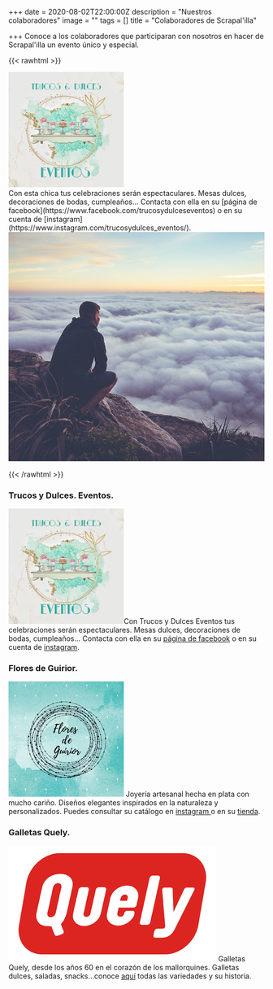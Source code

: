 +++
date = 2020-08-02T22:00:00Z
description = "Nuestros colaboradores"
image = ""
tags = []
title = "Colaboradores de Scrapal'illa"

+++
Conoce a los colaboradores que participaran con nosotros en hacer de Scrapal'illa un evento único y especial.

{{< rawhtml >}}

<div class="box alt">

<div class="row 50% uniform">

<div class="4u"><span class="image fit"><img src="/uploads/trucos-y-dulces-2020-08-11.jpg" alt="" /></span></div>

<div class="4u"><span class="image fit">Con esta chica tus celebraciones serán espectaculares. Mesas dulces, decoraciones de bodas, cumpleaños... Contacta con ella en su [página de facebook](https://www.facebook.com/trucosydulceseventos) o en su cuenta de [instagram](https://www.instagram.com/trucosydulces_eventos/).</span></div>

<div class="4u$"><span class="image fit"><img src="/uploads/pic08-2020-08-03.jpg" alt="" /></span></div>

</div>

</div>

{{< /rawhtml >}}

### Trucos y Dulces. Eventos.

![](/uploads/trucos-y-dulces-2020-08-11.jpg)Con Trucos y Dulces Eventos tus celebraciones serán espectaculares. Mesas dulces, decoraciones de bodas, cumpleaños... Contacta con ella en su [página de facebook](https://www.facebook.com/trucosydulceseventos) o en su cuenta de [instagram](https://www.instagram.com/trucosydulces_eventos/).

### Flores de Guirior.

![](/uploads/flores-de-guirior-2020-08-11.jpg)  Joyería artesanal hecha en plata con mucho cariño. Diseños elegantes inspirados en la naturaleza y personalizados. Puedes consultar su catálogo en [instagram ](https://www.instagram.com/flores_de_guirior/)o en su [tienda](https://esmosaik.com/es/flores-de-guirior/).

### Galletas Quely.

![](/uploads/quely-logo-2020-08-11.jpg) Galletas Quely, desde los años 60 en el corazón de los mallorquines. Galletas dulces, saladas, snacks...conoce [aquí](https://quely.com/es/) todas las variedades y su historia.
